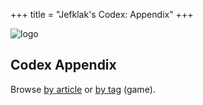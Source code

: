 +++
title = "Jefklak's Codex: Appendix"
+++

<img class="no-border" alt="logo" src="/img/logo.png" />

## Codex Appendix

Browse [by article](#byarticle) or [by tag](#bytag) (game).
